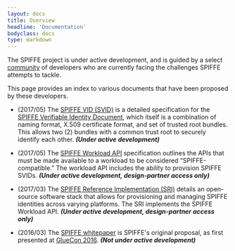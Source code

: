 ```yaml
---
layout: docs
title: Overview
headline: 'Documentation'
bodyclass: docs
type: markdown
---
```

The SPIFFE project is under active development, and is guided by a select [community]({{site.baseurl}}/community/) of developers who are currently facing the challenges SPIFFE attempts to tackle.

This page provides an index to various documents that have been proposed by these developers. 
     
 - (2017/05) The [SPIFFE VID (SVID)](https://github.com/spiffe/svid) is a detailed specification for the [SPIFFE Verifiable Identity Document]({{site.baseurl}}/docs/vsid/), which itself is a combination of naming format, X.509 certificate format, and set of trusted root bundles. This allows two (2) bundles with a common trust root to securely identify each other. **_(Under active development)_**
     
     
- (2017/05) The [SPIFFE Workload API](https://docs.google.com/document/d/1iGuvDYh2534rnepSTkcKYpjFBAq5JrXmq6qdAP-8vyA) specification outlines the APIs that must be made available to a workload to be considered “SPIFFE-compatible.” The workload API includes the ability to provision SPIFFE SVIDs. **_(Under active development, design-partner access only)_**
    
    
- (2017/03) The [SPIFFE Reference Implementation (SRI)](https://docs.google.com/document/d/1RZnBfj8I5xs8Yi_BPEKBRp0K3UnIJYTDg_31rfTt4j8) details an open-source software stack that allows for provisioning and managing SPIFFE identities across varying platforms. The SRI implements the SPIFFE Workload API. **_(Under active development, design-partner access only)_**


 - (2016/03) The [SPIFFE whitepaper](https://docs.google.com/document/d/1GjurNK2ROw4rXz-k-l68JtpGRkGj2fZcWqP6gksEriQ) is SPIFFE's original proposal, as first presented at [GlueCon 2016](http://gluecon.com). **_(Not under active development)_**
 
 
